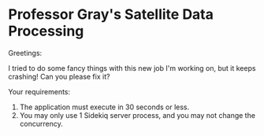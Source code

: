 # Professor Gray's Satellite Data Processing

Greetings:

I tried to do some fancy things with this new job I'm working on, but it keeps crashing! Can you please fix it?

Your requirements:

1. The application must execute in 30 seconds or less.
2. You may only use 1 Sidekiq server process, and you may not change the concurrency.